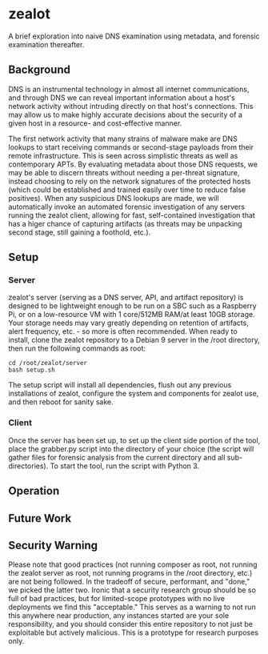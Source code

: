 # zealot
A brief exploration into naive DNS examination using metadata, and forensic examination thereafter.

## Background
DNS is an instrumental technology in almost all internet communications, and through DNS we can reveal important information about a host's network activity without intruding directly on that host's connections. This may allow us to make highly accurate decisions about the security of a given host in a resource- and cost-effective manner.

The first network activity that many strains of malware make are DNS lookups to start receiving commands or second-stage payloads from their remote infrastructure. This is seen across simplistic threats as well as contemporary APTs. By evaluating metadata about those DNS requests, we may be able to discern threats without needing a per-threat signature, instead choosing to rely on the network signatures of the protected hosts (which could be established and trained easily over time to reduce false positives). When any suspicious DNS lookups are made, we will automatically invoke an automated forensic investigation of any servers running the zealot client, allowing for fast, self-contained investigation that has a higer chance of capturing artifacts (as threats may be unpacking second stage, still gaining a foothold, etc.).

## Setup
### Server
zealot's server (serving as a DNS server, API, and artifact repository) is designed to be lightweight enough to be run on a SBC such as a Raspberry Pi, or on a low-resource VM with 1 core/512MB RAM/at least 10GB storage. Your storage needs may vary greatly depending on retention of artifacts, alert frequency, etc. - so more is often recommended. When ready to install, clone the zealot repository to a Debian 9 server in the /root directory, then run the following commands as root:
```
cd /root/zealot/server
bash setup.sh
```
The setup script will install all dependencies, flush out any previous installations of zealot, configure the system and components for zealot use, and then reboot for sanity sake.

### Client
Once the server has been set up, to set up the client side portion of the tool, place the grabber.py script into the directory of your choice (the script will gather files for forensic analysis from the current directory and all sub-directories). To start the tool, run the script with Python 3.

## Operation

## Future Work

## Security Warning
Please note that good practices (not running composer as root, not running the zealot server as root, not running programs in the /root directory, etc.) are not being followed. In the tradeoff of secure, performant, and "done," we picked the latter two. Ironic that a security research group should be so full of bad practices, but for limited-scope prototypes with no live deployments we find this "acceptable." This serves as a warning to not run this anywhere near production, any instances started are your sole responsibility, and you should consider this entire repository to not just be exploitable but actively malicious. This is a prototype for research purposes only.
